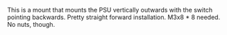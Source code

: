 This is a mount that mounts the PSU vertically outwards with the switch pointing backwards. Pretty straight forward installation. M3x8 * 8 needed. No nuts, though. 
